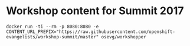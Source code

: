 # Workshop content for Summit 2017

```
docker run -ti --rm -p 8080:8080 -e CONTENT_URL_PREFIX="https://raw.githubusercontent.com/openshift-evangelists/workshop-summit/master" osevg/workshopper
```
